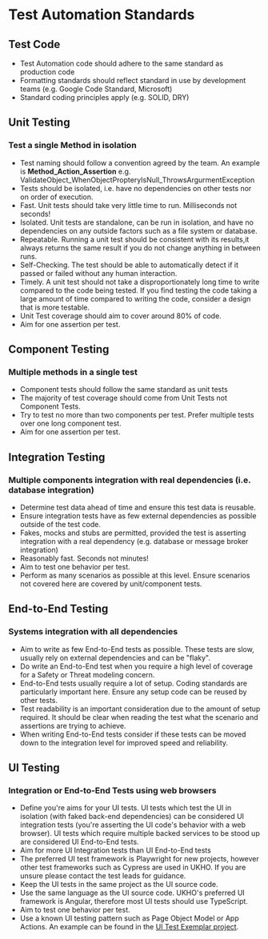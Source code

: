 # Test Automation Standards

## Test Code

* Test Automation code should adhere to the same standard as production code
* Formatting standards should reflect standard in use by development teams (e.g. Google Code Standard, Microsoft)
* Standard coding principles apply (e.g. SOLID, DRY)

## Unit Testing
### Test a single Method in isolation
* Test naming should follow a convention agreed by the team. An example is **Method_Action_Assertion** e.g. ValidateObject_WhenObjectPropteryIsNull_ThrowsArgurmentException
* Tests should be isolated, i.e. have no dependencies on other tests nor on order of execution.
* Fast. Unit tests should take very little time to run. Milliseconds not seconds!
* Isolated. Unit tests are standalone, can be run in isolation, and have no dependencies on any outside factors such as a file system or database.
* Repeatable. Running a unit test should be consistent with its results,it always returns the same result if you do not change anything in between runs.
* Self-Checking. The test should be able to automatically detect if it passed or failed without any human interaction.
* Timely. A unit test should not take a disproportionately long time to write compared to the code being tested. If you find testing the code taking a large amount of time compared to writing the code, consider a design that is more testable.
* Unit Test coverage should aim to cover around 80% of code.
* Aim for one assertion per test.

## Component Testing
### Multiple methods in a single test
* Component tests should follow the same standard as unit tests
* The majority of test coverage should come from Unit Tests not Component Tests.
* Try to test no more than two components per test. Prefer multiple tests over one long component test.
* Aim for one assertion per test.

## Integration Testing 
### Multiple components integration with real dependencies (i.e. database integration)
* Determine test data ahead of time and ensure this test data is reusable.
* Ensure integration tests have as few external dependencies as possible outside of the test code.
* Fakes, mocks and stubs are permitted, provided the test is asserting integration with a real dependency (e.g. database or message broker integration)
* Reasonably fast. Seconds not minutes!
* Aim to test one behavior per test.
* Perform as many scenarios as possible at this level. Ensure scenarios not covered here are covered by unit/component tests.

## End-to-End Testing
### Systems integration with all dependencies 
* Aim to write as few End-to-End tests as possible. These tests are slow, usually rely on external dependencies and can be "flaky".
* Do write an End-to-End test when you require a high level of coverage for a Safety or Threat modeling concern.
* End-to-End tests usually require a lot of setup. Coding standards are particularly important here. Ensure any setup code can be reused by other tests.
* Test readability is an important consideration due to the amount of setup required. It should be clear when reading the test what the scenario and assertions are trying to achieve.
* When writing End-to-End tests consider if these tests can be moved down to the integration level for improved speed and reliability.

## UI Testing
### Integration or End-to-End Tests using web browsers
* Define you're aims for your UI tests. UI tests which test the UI in isolation (with faked back-end dependencies) can be considered UI integration tests (you're asserting the UI code's behavior with a web browser). UI tests which require multiple backed services to be stood up are considered UI End-to-End tests.
* Aim for more UI Integration tests than UI End-to-End tests
* The preferred UI test framework is Playwright for new projects, however other test frameworks such as Cypress are used in UKHO. If you are unsure please contact the test leads for guidance. 
* Keep the UI tests in the same project as the UI source code.
* Use the same language as the UI source code. UKHO's preferred UI framework is Angular, therefore most UI tests should use TypeScript.
* Aim to test one behavior per test.
* Use a known UI testing pattern such as Page Object Model or App Actions. An example can be found in the [UI Test Exemplar project](https://github.com/UKHO/playwright-template).

